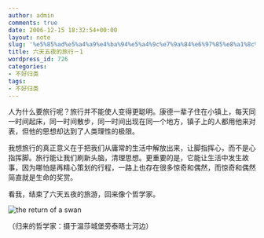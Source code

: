 ```yaml
---
author: admin
comments: true
date: 2006-12-15 18:32:54+00:00
layout: note
slug: '%e5%85%ad%e5%a4%a9%e4%ba%94%e5%a4%9c%e7%9a%84%e6%97%85%e8%a1%8c%ef%bc%8d1'
title: 六天五夜的旅行－1
wordpress_id: 726
categories:
- 不好归类
tags:
- 不好归类
---
```


人为什么要旅行呢？旅行并不能使人变得更聪明。康德一辈子住在小镇上，每天同一时间起床，同一时间散步，同一时间出现在同一个地方，镇子上的人都用他来对表，但他的思想却达到了人类理性的极限。

我想旅行的真正意义在于把我们从庸常的生活中解放出来，让脚指挥心，而不是心指挥脚。旅行能让我们刷新头脑，清理思想。更重要的是，它能让生活中发生故事，因为哪怕是再精心策划的行程，一路上也存在很多惊奇和偶然，而惊奇和偶然简直就是生命的奖赏。

看我，结束了六天五夜的旅游，回来像个哲学家。

![the return of a swan](http://static.flickr.com/125/322274243_6ec24c7898.jpg?v=0)

（归来的哲学家：摄于温莎城堡旁泰晤士河边）
